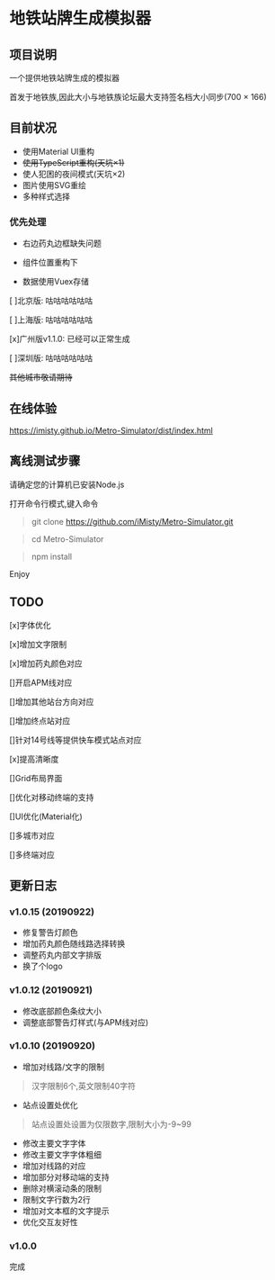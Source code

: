 # 地铁站牌生成模拟器

## 项目说明
一个提供地铁站牌生成的模拟器

首发于地铁族,因此大小与地铁族论坛最大支持签名档大小同步(700 × 166)

## 目前状况

- 使用Material UI重构
- ~~使用TypeScript重构(天坑×1)~~
- 使人犯困的夜间模式(天坑×2)
- 图片使用SVG重绘
- 多种样式选择

### 优先处理

- 右边药丸边框缺失问题

- 组件位置重构下

- 数据使用Vuex存储


[ ]北京版: 咕咕咕咕咕咕

[ ]上海版: 咕咕咕咕咕咕

[x]广州版v1.1.0: 已经可以正常生成

[ ]深圳版: 咕咕咕咕咕咕

~~其他城市敬请期待~~

## 在线体验
https://imisty.github.io/Metro-Simulator/dist/index.html

## 离线测试步骤

请确定您的计算机已安装Node.js

打开命令行模式,键入命令

> git clone https://github.com/iMisty/Metro-Simulator.git

> cd Metro-Simulator

> npm install

Enjoy

## TODO
[x]字体优化

[x]增加文字限制

[x]增加药丸颜色对应

[]开启APM线对应

[]增加其他站台方向对应

[]增加终点站对应

[]针对14号线等提供快车模式站点对应

[x]提高清晰度

[]Grid布局界面

[]优化对移动终端的支持

[]UI优化(Material化)

[]多城市对应

[]多终端对应

## 更新日志
### v1.0.15 (20190922)
- 修复警告灯颜色
- 增加药丸颜色随线路选择转换
- 调整药丸内部文字排版
- 换了个logo
### v1.0.12 (20190921)
- 修改底部颜色条纹大小
- 调整底部警告灯样式(与APM线对应)
### v1.0.10 (20190920)
- 增加对线路/文字的限制
> 汉字限制6个,英文限制40字符
- 站点设置处优化
> 站点设置处设置为仅限数字,限制大小为-9~99
- 修改主要文字字体
- 修改主要文字字体粗细
- 增加对线路的对应
- 增加部分对移动端的支持
- 删除对横滚动条的限制
- 限制文字行数为2行
- 增加对文本框的文字提示
- 优化交互友好性
### v1.0.0
完成